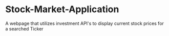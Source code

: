 # Stock-Market-Application
A webpage that utilizes investment API's to display current stock prices for a searched Ticker
